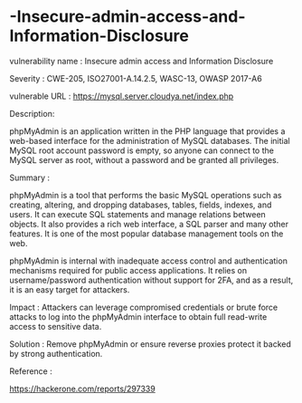 # -Insecure-admin-access-and-Information-Disclosure

vulnerability name :  Insecure admin access and Information Disclosure

Severity : CWE-205, ISO27001-A.14.2.5, WASC-13, OWASP 2017-A6

vulnerable URL : https://mysql.server.cloudya.net/index.php

Description:

phpMyAdmin is an application written in the PHP language that provides a web-based interface for the administration of MySQL databases. The initial MySQL root account password is empty, so anyone can connect to the MySQL server as root, without a password and be granted all privileges.

Summary :

phpMyAdmin is a tool that performs the basic MySQL operations such as creating, altering, and dropping databases, tables, fields, indexes, and users. It can execute SQL statements and manage relations between objects. It also provides a rich web interface, a SQL parser and many other features. It is one of the most popular database management tools on the web.

phpMyAdmin is internal with inadequate access control and authentication mechanisms required for public access applications. It relies on username/password authentication without support for 2FA, and as a result, it is an easy target for attackers.

Impact :
Attackers can leverage compromised credentials or brute force attacks to log into the phpMyAdmin interface to obtain full read-write access to sensitive data.

Solution :
Remove phpMyAdmin or ensure reverse proxies protect it backed by strong authentication.

Reference :

https://hackerone.com/reports/297339
